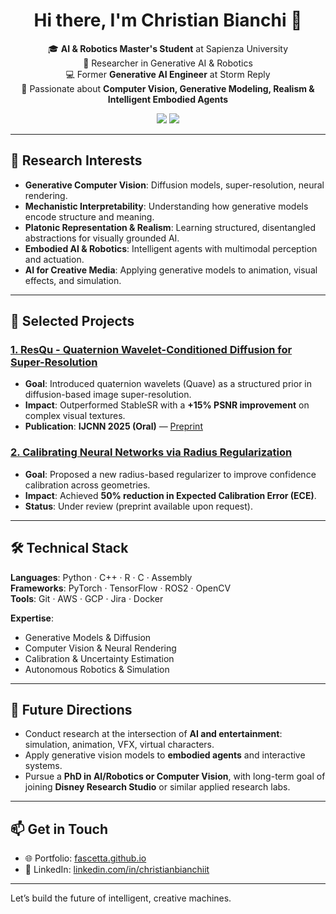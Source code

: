 <h1 align="center">Hi there, I'm Christian Bianchi 👋</h1>

<p align="center">
  🎓 <b>AI & Robotics Master's Student</b> at Sapienza University<br>
  🧠 Researcher in Generative AI & Robotics<br>
  💻 Former <b>Generative AI Engineer</b> at Storm Reply<br>
  🎥 Passionate about <b>Computer Vision, Generative Modeling, Realism & Intelligent Embodied Agents</b>
</p>

<p align="center">
  <a href="https://www.linkedin.com/in/christianbianchiit/"><img src="https://img.shields.io/badge/LinkedIn-Christian%20Bianchi-blue?style=flat-square&logo=linkedin"></a>
  <a href="https://fascetta.github.io/"><img src="https://img.shields.io/badge/Portfolio-fascetta.github.io-orange?style=flat-square&logo=github"></a>
</p>

---

## 🔭 Research Interests

- **Generative Computer Vision**: Diffusion models, super-resolution, neural rendering.
- **Mechanistic Interpretability**: Understanding how generative models encode structure and meaning.
- **Platonic Representation & Realism**: Learning structured, disentangled abstractions for visually grounded AI.
- **Embodied AI & Robotics**: Intelligent agents with multimodal perception and actuation.
- **AI for Creative Media**: Applying generative models to animation, visual effects, and simulation.

---

## 🌟 Selected Projects

### [1. ResQu - Quaternion Wavelet-Conditioned Diffusion for Super-Resolution](https://github.com/Fascetta/ResQu)
- **Goal**: Introduced quaternion wavelets (Quave) as a structured prior in diffusion-based image super-resolution.
- **Impact**: Outperformed StableSR with a **+15% PSNR improvement** on complex visual textures.
- **Publication**: **IJCNN 2025 (Oral)** — [Preprint](https://arxiv.org/abs/2505.00334)

### [2. Calibrating Neural Networks via Radius Regularization](https://github.com/Fascetta/CPHNN)
- **Goal**: Proposed a new radius-based regularizer to improve confidence calibration across geometries.
- **Impact**: Achieved **50% reduction in Expected Calibration Error (ECE)**.
- **Status**: Under review (preprint available upon request).

---

## 🛠️ Technical Stack

**Languages**: Python · C++ · R · C · Assembly  
**Frameworks**: PyTorch · TensorFlow · ROS2 · OpenCV  
**Tools**: Git · AWS · GCP · Jira · Docker  

**Expertise**:
- Generative Models & Diffusion
- Computer Vision & Neural Rendering
- Calibration & Uncertainty Estimation
- Autonomous Robotics & Simulation

---

## 🎯 Future Directions

- Conduct research at the intersection of **AI and entertainment**: simulation, animation, VFX, virtual characters.
- Apply generative vision models to **embodied agents** and interactive systems.
- Pursue a **PhD in AI/Robotics or Computer Vision**, with long-term goal of joining **Disney Research Studio** or similar applied research labs.

---

## 📫 Get in Touch

- 🌐 Portfolio: [fascetta.github.io](https://fascetta.github.io)
- 🔗 LinkedIn: [linkedin.com/in/christianbianchiit](https://www.linkedin.com/in/christianbianchiit)

---

Let’s build the future of intelligent, creative machines.
